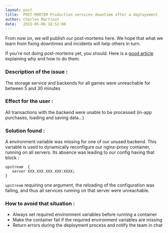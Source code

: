 ```yaml
---
layout: post
title:  POST-MORTEM Production services downtime after a deployement
author: Charles Martinot
date:   2015-05-06 16:52:00
---
```

From now on, we will publish our post-mortems here. We hope that what we learn 
from fixing downtimes and incidents will help others in turn.

If you're not doing post-mortems yet, you should. Here is a [good article][1] 
explaining why and how to do them.

### Description of the issue : 
The storage service and backends for all games were unreachable for between 5 
and 30 minutes

### Effect for the user : 
All transactions with the backend were unable to be 
processed (in-app purchases, loading and saving data...)

### Solution found : 
A environment variable was missing for one of our unused 
backend. This variable is used to dynamically reconfigure our nginx-proxy 
container, running on all servers. Its absence was leading to our config having 
that block : 

    upstream  {
       server XXX.XXX.XXX.XXX:XXXX;
    }

`upstream` requiring one argument, the reloading of the configuration was 
failing, and thus all services running on that server were unreachable.

### How to avoid that situation : 
+  Always set required environment variables before running a container
+  Make the container fail if the required environment variables are missing
+  Return errors during the deployment process and notify the team in chat

[1]: https://codeascraft.com/2012/05/22/blameless-postmortems/
